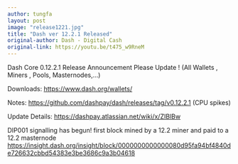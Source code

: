```yaml
---
author: tungfa
layout: post
image: "release1221.jpg"
title: "Dash ver 12.2.1 Released"
original-author: Dash - Digital Cash 
original-link: https://youtu.be/t475_w9RneM
---
```


Dash Core 0.12.2.1 Release Announcement
Please Update !
(All Wallets , Miners , Pools, Masternodes,…)

Downloads:
<https://www.dash.org/wallets/>

Notes:
<https://github.com/dashpay/dash/releases/tag/v0.12.2.1>
(CPU spikes)

Update Details:
<https://dashpay.atlassian.net/wiki/x/ZIBlBw>

DIP001 signalling has begun! first block mined by a 12.2 miner and paid to a 12.2 masternode
<https://insight.dash.org/insight/block/0000000000000080d95fa94bf4840de726632cbbd54383e3be3686c9a3b04618>
